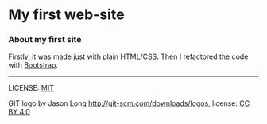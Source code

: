 # My first web-site

### About my first site

Firstly, it was made just with plain HTML/CSS. Then I refactored the code with [Bootstrap](https://getbootstrap.com/docs/5.3/getting-started/download/).

---

LICENSE: [MIT](./license.md)

GIT logo by Jason Long http://git-scm.com/downloads/logos, license: [CC BY 4.0](https://creativecommons.org/licenses/by/4.0/)